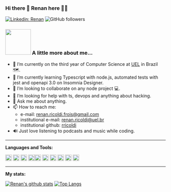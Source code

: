 ### Hi there 👋 Renan here 👨‍💻

[![Linkedin: Renan](https://img.shields.io/badge/-renan-blue?style=flat-square&logo=Linkedin&logoColor=white&link=https://www.linkedin.com/in/renanricoldi/)](https://www.linkedin.com/in/renan-ricoldi/)
![GitHub followers](https://img.shields.io/github/followers/RenanRicoldi?label=Follow&style=social)

### <img src="https://media.giphy.com/media/3knKct3fGqxhK/giphy.gif" width="80"> A little more about me...

- 🔭 I’m currently on the third year of Computer Science at [UEL](http://portal.uel.br/home) in Brazil 🗺.
- 🌱 I’m currently learning Typescript with node.js, automated tests with jest and openapi 3.0 on Insomnia Designer.
- 👯 I’m looking to collaborate on any node project 💻.
- 🤔 I’m looking for help with ts, devops and anything about hacking.
- 💬 Ask me about anything.
- 📫 How to reach me: 
  - e-mail: renan.ricoldi.frois@gmail.com
  - institutional e-mail: renan.ricoldi@uel.br
  - institutional github: [rricoldi](https://github.com/rricoldi)
- 🔊 Just love listening to podcasts and music while coding.

---

**Languages and Tools:**  

<p align="left"><img src="https://devicons.github.io/devicon/devicon.git/icons/c/c-original.svg" alt="c" width="20" height="20"/> <img src="https://devicons.github.io/devicon/devicon.git/icons/java/java-original-wordmark.svg" alt="java" width="20" height="20"/> <img src="https://devicons.github.io/devicon/devicon.git/icons/javascript/javascript-original.svg" alt="javascript" width="20" height="20"/> <img src="https://devicons.github.io/devicon/devicon.git/icons/typescript/typescript-original.svg" alt="typescript" width="20" height="20"/><img src="https://devicons.github.io/devicon/devicon.git/icons/nodejs/nodejs-original-wordmark.svg" alt="nodejs" width="20" height="20"/> <img src="https://devicons.github.io/devicon/devicon.git/icons/react/react-original-wordmark.svg" alt="react" width="20" height="20"/> <img src="https://devicons.github.io/devicon/devicon.git/icons/redux/redux-original.svg" alt="redux" width="20" height="20"/> <img src="https://www.vectorlogo.zone/logos/figma/figma-icon.svg" alt="figma" width="20" height="20"/> <img 
src="https://www.vectorlogo.zone/logos/git-scm/git-scm-icon.svg" alt="git" width="20" height="20"/> <img src="https://devicons.github.io/devicon/devicon.git/icons/mongodb/mongodb-original-wordmark.svg" alt="mongodb" width="20" height="20"/> </p>

---

**My stats:**  

[![Renan's github stats](https://github-readme-stats.vercel.app/api?username=RenanRicoldi&count_private=true&show_icons=true)](https://github.com/anuraghazra/github-readme-stats)
[![Top Langs](https://github-readme-stats.vercel.app/api/top-langs/?username=RenanRicoldi&layout=compact&hide=Ruby,Objective-C)](https://github.com/anuraghazra/github-readme-stats)
